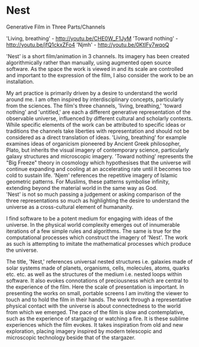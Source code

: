 Nest
====

Generative Film in Three Parts/Channels

'Living, breathing' - http://youtu.be/CHE0W_F1JyM
'Toward nothing' - http://youtu.be/jfQ1ckxZFo4
'Njmh' - http://youtu.be/0KtIFy7wqoQ


'Nest' is a short film/animation in 3 channels.  Its imagery has been created algorithmically rather than 
manually, using augmented open source software.  As the space the work is viewed in and its scale are 
controlled and important to the expression of the film, I also consider the work to be an installation. 

My art practice is primarily driven by a desire to understand the world around me.  I am often inspired 
by interdisciplinary concepts, particularly from the sciences.  The film's three channels, 'living, 
breathing,' 'toward nothing' and 'untitled,' are each a different generative representation of the 
observable universe, influenced by different cultural and scholarly contexts.  While specific elements 
of the work can be attributed to specific ideas or traditions the channels take liberties with 
representation and should not be considered as a direct translation of ideas.  'Living, breathing' 
for example examines ideas of organicism pioneered by Ancient Greek philosopher, Plato, but 
inherits the visual imagery of contemporary science, particularly galaxy structures and microscopic 
imagery.  'Toward nothing' represents the "Big Freeze" theory in cosmology which hypothesises that 
the universe will continue expanding and cooling at an accelerating rate until it becomes too cold to 
sustain life.  'Njem' references the repetitive imagery of Islamic geometric patterns.  For Muslims, 
these patterns symbolise infinity, extending beyond the material world in the same way as God.  
'Nest' is not so much passing a judgement or asking comparison of the three representations so much 
as highlighting the desire to understand the universe as a cross-cultural element of humananity.

I find software to be a potent medium for engaging with ideas of the universe.   In the physical world 
complexity emerges out of innumerable iterations of a few simple rules and algorithms.  The same is 
true for the computational processes which construct the imagery of 'Nest'.  The work as such is 
attempting to imitate the mathematical processes which produce the universe.

The title, 'Nest,' references universal nested structures i.e. galaxies made of solar systems made of 
planets, organisms, cells, molecules, atoms, quarks etc. etc.  as well as the structures of the medium 
i.e. nested loops within software.  It also evokes connotations of preciousness which are central to the 
experience of the film.  Here the scale of presentation is important.  In presenting the works on small, 
portable screens I am inviting the viewer to touch and to hold the film in their hands.  The work 
through a representative physical contact with the universe is about connectedness to the world from 
which we emerged.  The pace of the film is slow and contemplative, such as the experience of 
stargazing or watching a fire.  It is these sublime experiences which the film evokes.  It takes inspiration 
from old and new exploration, placing imagery inspired by modern telescopic and microscopic 
technology beside that of the stargazer.
